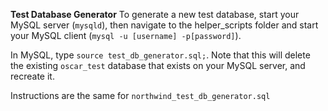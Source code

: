 **Test Database Generator**
To generate a new test database, start your MySQL server (`mysqld`), then navigate to 
the helper_scripts folder and start your MySQL client (`mysql -u [username] -p[password]`). 

In MySQL, type `source test_db_generator.sql;`. Note that this will delete the existing
`oscar_test` database that exists on your MySQL server, and recreate it.

Instructions are the same for `northwind_test_db_generator.sql`